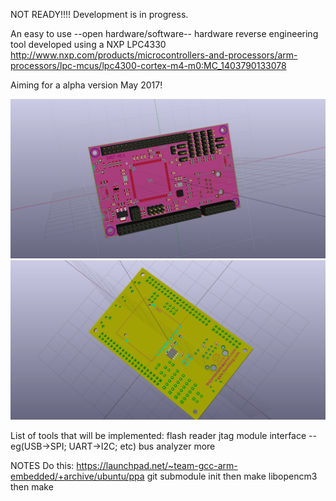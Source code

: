 NOT READY!!!!
Development is in progress. 

An easy to use --open hardware/software-- hardware reverse engineering tool developed using a NXP LPC4330
http://www.nxp.com/products/microcontrollers-and-processors/arm-processors/lpc-mcus/lpc4300-cortex-m4-m0:MC_1403790133078

Aiming for a alpha version May 2017!

![front](https://raw.githubusercontent.com/james-tate/SRET/master/hardware/sret_front.png)
![back](https://raw.githubusercontent.com/james-tate/SRET/master/hardware/sret_back.png)

List of tools that will be implemented:
	flash reader
	jtag
	module interface -- eg(USB->SPI; UART->I2C; etc)
	bus analyzer
	more

NOTES
Do this:
https://launchpad.net/~team-gcc-arm-embedded/+archive/ubuntu/ppa
git submodule init
then make libopencm3
then make
